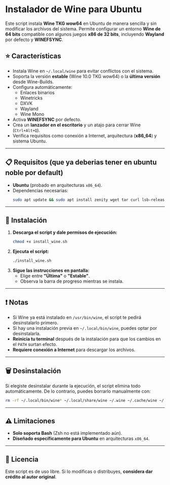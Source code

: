 # Instalador de Wine para Ubuntu

Este script instala **Wine TKG wow64** en Ubuntu de manera sencilla y sin modificar los archivos del sistema. Permite configurar un entorno **Wine de 64 bits** compatible con algunos juegos **x86 de 32 bits**, incluyendo **Wayland** por defecto y **WINEFSYNC**.

## ⭐ Características
- Instala Wine en `~/.local/wine` para evitar conflictos con el sistema.
- Soporta la versión **estable** (Wine 10.0 TKG wow64) o la **última versión** desde Wine-Builds.
- Configura automáticamente:
  - Enlaces binarios
  - Winetricks
  - DXVK
  - Wayland
  - Wine Mono
- Activa **WINEFSYNC** por defecto.
- Crea un **lanzador en el escritorio** y un atajo para cerrar Wine (`Ctrl+Alt+Q`).
- Verifica requisitos como conexión a Internet, arquitectura (**x86_64**) y sistema Ubuntu.

---

## 📋 Requisitos (que ya deberias tener en ubuntu noble por default)
- **Ubuntu** (probado en arquitecturas `x86_64`).
- Dependencias necesarias:
  ```bash
  sudo apt update && sudo apt install zenity wget tar curl lsb-release
  ```

---

## 🚀 Instalación
1. **Descarga el script y dale permisos de ejecución:**
   ```bash
   chmod +x install_wine.sh
   ```
2. **Ejecuta el script:**
   ```bash
   ./install_wine.sh
   ```
3. **Sigue las instrucciones en pantalla:**
   - Elige entre **"Última"** o **"Estable"**.
   - Observa la barra de progreso mientras se instala.

---

## ❗ Notas
- Si Wine ya está instalado en `/usr/bin/wine`, el script te pedirá desinstalarlo primero.
- Si hay una instalación previa en `~/.local/bin/wine`, puedes optar por desinstalarla.
- **Reinicia tu terminal** después de la instalación para que los cambios en el `PATH` surtan efecto.
- **Requiere conexión a Internet** para descargar los archivos.

---

## 🗑️ Desinstalación
Si elegiste desinstalar durante la ejecución, el script elimina todo automáticamente. De lo contrario, puedes borrarlo manualmente con:
```bash
rm -rf ~/.local/bin/wine* ~/.local/share/wine ~/.wine ~/.cache/wine ~/.config/wine
```

---

## ⚠️ Limitaciones
- **Solo soporta Bash** (Zsh no está implementado aún).
- **Diseñado específicamente para Ubuntu** en arquitecturas `x86_64`.

---

## 📜 Licencia
Este script es de uso libre. Si lo modificas o distribuyes, **considera dar crédito al autor original**.


